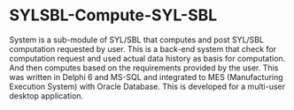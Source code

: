 # SYLSBL-Compute-SYL-SBL
System is a sub-module of SYL/SBL that computes and post SYL/SBL computation requested by user. This is a back-end system that check for computation request and used actual data history as basis for computation. And then computes based on the requirements provided by the user. This was written in Delphi 6 and MS-SQL and integrated to MES (Manufacturing Execution System) with Oracle Database. This is developed for a multi-user desktop application. 

